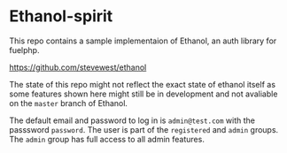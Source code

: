 Ethanol-spirit
==============

This repo contains a sample implementaion of Ethanol, an auth library for fuelphp.

https://github.com/stevewest/ethanol

The state of this repo might not reflect the exact state of ethanol itself as
some features shown here might still be in development and not avaliable on the
`master` branch of Ethanol.

The default email and password to log in is `admin@test.com` with the passsword
`password`. The user is part of the `registered` and `admin` groups. The `admin`
group has full access to all admin features.
